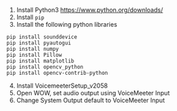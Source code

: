 1. Install Python3 https://www.python.org/downloads/
2. Install `pip`
3. Install the following python libraries
```
pip install sounddevice
pip install pyautogui
pip install numpy
pip install Pillow
pip install matplotlib
pip install opencv_python
pip install opencv-contrib-python
```

4. Install VoicemeeterSetup_v2058
5. Open WOW, set audio output using VoiceMeeter Input
6. Change System Output default to VoiceMeeter Input